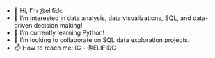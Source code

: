 - 👋 Hi, I’m @elifidc
- 👀 I’m interested in data analysis, data visualizations, SQL, and data-driven decision making!
- 🌱 I’m currently learning Python!
- 💞️ I’m looking to collaborate on SQL data exploration projects.
- 📫 How to reach me: IG - @ELIFIDC

<!---
elifidc/elifidc is a ✨ special ✨ repository because its `README.md` (this file) appears on your GitHub profile.
You can click the Preview link to take a look at your changes.
--->
